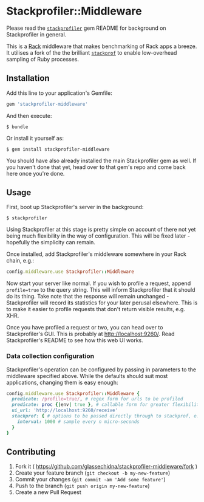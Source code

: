 # Stackprofiler::Middleware

Please read the [`stackprofiler`][1] gem README for background on Stackprofiler
in general.

This is a [Rack][2] middleware that makes benchmarking of Rack apps a breeze.
It utilises a fork of the the brilliant [`stackprof`][3] to enable low-overhead
sampling of Ruby processes.

## Installation

Add this line to your application's Gemfile:

```ruby
gem 'stackprofiler-middleware'
```

And then execute:

    $ bundle

Or install it yourself as:

    $ gem install stackprofiler-middleware

You should have also already installed the main Stackprofiler gem as well. If
you haven't done that yet, head over to that gem's repo and come back here
once you're done.

## Usage

First, boot up Stackprofiler's server in the background:

    $ stackprofiler

Using Stackprofiler at this stage is pretty simple on account of there
not yet being much flexibility in the way of configuration. This will be
fixed later - hopefully the simplicity can remain.

Once installed, add Stackprofiler's middleware somewhere in your Rack
chain, e.g.:

```ruby
config.middleware.use Stackprofiler::Middleware
```

Now start your server like normal. If you wish to profile a request,
append `profile=true` to the query string. This will inform Stackprofiler
that it should do its thing. Take note that the response will remain
unchanged - Stackprofiler will record its statistics for your later perusal
elsewhere. This is to make it easier to profile requests that don't return
visible results, e.g. XHR.

Once you have profiled a request or two, you can head over to Stackprofiler's
GUI. This is probably at [http://localhost:9260/][4]. Read
Stackprofiler's README to see how this web UI works.

### Data collection configuration

Stackprofiler's operation can be configured by passing in parameters to the
middleware specified above. While the defaults should suit most applications,
changing them is easy enough:

```ruby
config.middleware.use Stackprofiler::Middleware {
  predicate: /profile=true/, # regex form for urls to be profiled
  predicate: proc {|env| true }, # callable form for greater flexibility than regex
  ui_url: 'http://localhost:9260/receive'
  stackprof: { # options to be passed directly through to stackprof, e.g.:
    interval: 1000 # sample every n micro-seconds
  }
}
```

## Contributing

1. Fork it ( https://github.com/glassechidna/stackprofiler-middleware/fork )
2. Create your feature branch (`git checkout -b my-new-feature`)
3. Commit your changes (`git commit -am 'Add some feature'`)
4. Push to the branch (`git push origin my-new-feature`)
5. Create a new Pull Request

[1]: https://github.com/glassechidna/stackprofiler
[2]: http://rack.github.io/
[3]: https://github.com/tmm1/stackprof
[4]: http://localhost:9260/
